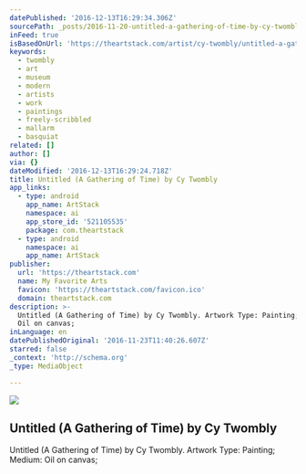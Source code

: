 ```yaml
---
datePublished: '2016-12-13T16:29:34.306Z'
sourcePath: _posts/2016-11-20-untitled-a-gathering-of-time-by-cy-twombly.md
inFeed: true
isBasedOnUrl: 'https://theartstack.com/artist/cy-twombly/untitled-a-gathering-of-time'
keywords:
  - twombly
  - art
  - museum
  - modern
  - artists
  - work
  - paintings
  - freely-scribbled
  - mallarm
  - basquiat
related: []
author: []
via: {}
dateModified: '2016-12-13T16:29:24.718Z'
title: Untitled (A Gathering of Time) by Cy Twombly
app_links:
  - type: android
    app_name: ArtStack
    namespace: ai
    app_store_id: '521105535'
    package: com.theartstack
  - type: android
    namespace: ai
    app_name: ArtStack
publisher:
  url: 'https://theartstack.com'
  name: My Favorite Arts
  favicon: 'https://theartstack.com/favicon.ico'
  domain: theartstack.com
description: >-
  Untitled (A Gathering of Time) by Cy Twombly. Artwork Type: Painting; Medium:
  Oil on canvas;
inLanguage: en
datePublishedOriginal: '2016-11-23T11:40:26.607Z'
starred: false
_context: 'http://schema.org'
_type: MediaObject

---
```

<article style=""><img src="https://imgflo.herokuapp.com/graph/2b2431f8e7ba7b0/a78a6e8a55896a18b3510f8167d00f7f/noop.jpeg?input=https%3A%2F%2Fdg19s6hp6ufoh.cloudfront.net%2Fpictures%2F611878618%2Fmedium%2F148.jpeg%3F1358922424" /><h1>Untitled (A Gathering of Time) by Cy Twombly</h1><p>Untitled (A Gathering of Time) by Cy Twombly. Artwork Type: Painting; Medium: Oil on canvas;</p></article>